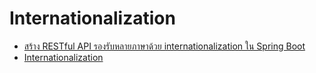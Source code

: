 # Internationalization

- [สร้าง RESTful API รองรับหลายภาษาด้วย internationalization ใน Spring Boot](https://developers.ascendcorp.com/%E0%B8%AA%E0%B8%A3%E0%B9%89%E0%B8%B2%E0%B8%87-api-%E0%B8%A3%E0%B8%AD%E0%B8%87%E0%B8%A3%E0%B8%B1%E0%B8%9A%E0%B8%AB%E0%B8%A5%E0%B8%B2%E0%B8%A2%E0%B8%A0%E0%B8%B2%E0%B8%A9%E0%B8%B2%E0%B8%94%E0%B9%89%E0%B8%A7%E0%B8%A2-internationalization-%E0%B9%83%E0%B8%99-spring-boot-289e87e44bbd)
- [Internationalization](https://docs.spring.io/spring-boot/docs/2.1.6.RELEASE/reference/html/boot-features-internationalization.html)

